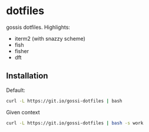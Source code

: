 # dotfiles

gossis dotfiles. Highlights:

- iterm2 (with snazzy scheme)
- fish
- fisher
- dft

## Installation

Default:

```bash
curl -L https://git.io/gossi-dotfiles | bash
```

Given context

```bash
curl -L https://git.io/gossi-dotfiles | bash -s work
```
